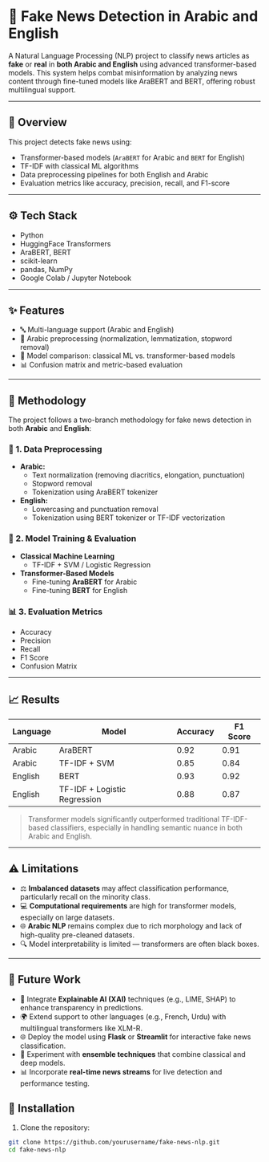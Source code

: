 # 📰 Fake News Detection in Arabic and English

A Natural Language Processing (NLP) project to classify news articles as **fake** or **real** in **both Arabic and English** using advanced transformer-based models. This system helps combat misinformation by analyzing news content through fine-tuned models like AraBERT and BERT, offering robust multilingual support.

---


## 📌 Overview
This project detects fake news using:
- Transformer-based models (`AraBERT` for Arabic and `BERT` for English)
- TF-IDF with classical ML algorithms
- Data preprocessing pipelines for both English and Arabic
- Evaluation metrics like accuracy, precision, recall, and F1-score

---

## ⚙️ Tech Stack
- Python
- HuggingFace Transformers
- AraBERT, BERT
- scikit-learn
- pandas, NumPy
- Google Colab / Jupyter Notebook

---

## ✨ Features
- 🔤 Multi-language support (Arabic and English)
- 🧹 Arabic preprocessing (normalization, lemmatization, stopword removal)
- 🤖 Model comparison: classical ML vs. transformer-based models
- 📊 Confusion matrix and metric-based evaluation

---

## 🧠 Methodology

The project follows a two-branch methodology for fake news detection in both **Arabic** and **English**:

### 🔄 1. Data Preprocessing
- **Arabic:**
  - Text normalization (removing diacritics, elongation, punctuation)
  - Stopword removal
  - Tokenization using AraBERT tokenizer
- **English:**
  - Lowercasing and punctuation removal
  - Tokenization using BERT tokenizer or TF-IDF vectorization

### 🧪 2. Model Training & Evaluation
- **Classical Machine Learning**
  - TF-IDF + SVM / Logistic Regression
- **Transformer-Based Models**
  - Fine-tuning **AraBERT** for Arabic
  - Fine-tuning **BERT** for English

### 📊 3. Evaluation Metrics
- Accuracy
- Precision
- Recall
- F1 Score
- Confusion Matrix

---

## 📈 Results

| Language | Model           | Accuracy | F1 Score |
|----------|------------------|----------|----------|
| Arabic   | AraBERT          | 0.92     | 0.91     |
| Arabic   | TF-IDF + SVM     | 0.85     | 0.84     |
| English  | BERT             | 0.93     | 0.92     |
| English  | TF-IDF + Logistic Regression | 0.88     | 0.87     |

> Transformer models significantly outperformed traditional TF-IDF-based classifiers, especially in handling semantic nuance in both Arabic and English.

---

## ⚠️ Limitations

- ⚖️ **Imbalanced datasets** may affect classification performance, particularly recall on the minority class.
- 💻 **Computational requirements** are high for transformer models, especially on large datasets.
- 🌐 **Arabic NLP** remains complex due to rich morphology and lack of high-quality pre-cleaned datasets.
- 🔍 Model interpretability is limited — transformers are often black boxes.

---

## 🔮 Future Work

- 🧠 Integrate **Explainable AI (XAI)** techniques (e.g., LIME, SHAP) to enhance transparency in predictions.
- 🌍 Extend support to other languages (e.g., French, Urdu) with multilingual transformers like XLM-R.
- 🌐 Deploy the model using **Flask** or **Streamlit** for interactive fake news classification.
- 🧪 Experiment with **ensemble techniques** that combine classical and deep models.
- 📊 Incorporate **real-time news streams** for live detection and performance testing.


## 🚀 Installation

1. Clone the repository:

```bash
git clone https://github.com/yourusername/fake-news-nlp.git
cd fake-news-nlp
